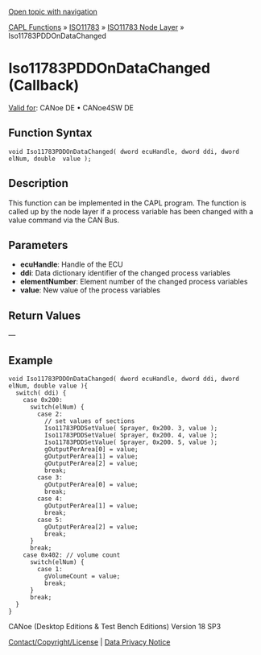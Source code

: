 [Open topic with navigation](../../../../../../CANoeDEFamily.htm#Topics/CAPLFunctions/ISO11783/ISONodeLayer/Functions/CAPLfunctionIso11783PDDOnDataChanged.md)

[CAPL Functions](../../../CAPLfunctions.md) » [ISO11783](../../CAPLfunctionsISO11783Overview.md) » [ISO11783 Node Layer](../CAPLfunctionsISONLOverview.md) » Iso11783PDDOnDataChanged

# Iso11783PDDOnDataChanged (Callback)

[Valid for](../../../../Shared/FeatureAvailability.md):  CANoe DE • CANoe4SW DE

## Function Syntax

```plaintext
void Iso11783PDDOnDataChanged( dword ecuHandle, dword ddi, dword elNum, double  value );
```

## Description

This function can be implemented in the CAPL program. The function is called up by the node layer if a process variable has been changed with a value command via the CAN Bus.

## Parameters

- **ecuHandle**: Handle of the ECU
- **ddi**: Data dictionary identifier of the changed process variables
- **elementNumber**: Element number of the changed process variables
- **value**: New value of the process variables

## Return Values

—

## Example

```plaintext
void Iso11783PDDOnDataChanged( dword ecuHandle, dword ddi, dword elNum, double value ){
  switch( ddi) {
    case 0x200:
      switch(elNum) {
        case 2:
          // set values of sections
          Iso11783PDDSetValue( Sprayer, 0x200. 3, value );
          Iso11783PDDSetValue( Sprayer, 0x200. 4, value );
          Iso11783PDDSetValue( Sprayer, 0x200. 5, value );
          gOutputPerArea[0] = value;
          gOutputPerArea[1] = value;
          gOutputPerArea[2] = value;
          break;
        case 3:
          gOutputPerArea[0] = value;
          break;
        case 4:
          gOutputPerArea[1] = value;
          break;
        case 5:
          gOutputPerArea[2] = value;
          break;
      }
      break;
    case 0x402: // volume count
      switch(elNum) {
        case 1:
          gVolumeCount = value;
          break;
      }
      break;
  }
}
```

CANoe (Desktop Editions & Test Bench Editions) Version 18 SP3

[Contact/Copyright/License](../../../../Shared/ContactCopyrightLicense.md) | [Data Privacy Notice](https://www.vector.com/int/en/company/get-info/privacy-policy/)
